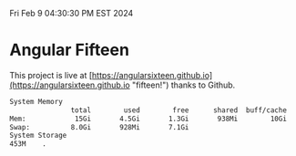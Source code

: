 Fri Feb  9 04:30:30 PM EST 2024

# Angular Fifteen


This project is live at [https://angularsixteen.github.io](https://angularsixteen.github.io "fifteen!") thanks to Github.

```bash
System Memory
               total        used        free      shared  buff/cache   available
Mem:            15Gi       4.5Gi       1.3Gi       938Mi        10Gi        10Gi
Swap:          8.0Gi       928Mi       7.1Gi
System Storage
453M	.

